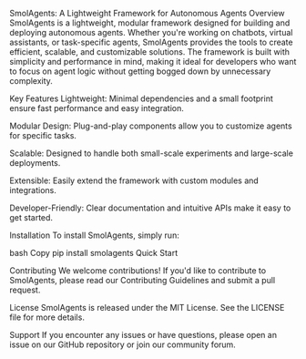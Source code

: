 SmolAgents: A Lightweight Framework for Autonomous Agents
Overview
SmolAgents is a lightweight, modular framework designed for building and deploying autonomous agents. Whether you're working on chatbots, virtual assistants, or task-specific agents, SmolAgents provides the tools to create efficient, scalable, and customizable solutions. The framework is built with simplicity and performance in mind, making it ideal for developers who want to focus on agent logic without getting bogged down by unnecessary complexity.

Key Features
Lightweight: Minimal dependencies and a small footprint ensure fast performance and easy integration.

Modular Design: Plug-and-play components allow you to customize agents for specific tasks.

Scalable: Designed to handle both small-scale experiments and large-scale deployments.

Extensible: Easily extend the framework with custom modules and integrations.

Developer-Friendly: Clear documentation and intuitive APIs make it easy to get started.

Installation
To install SmolAgents, simply run:

bash
Copy
pip install smolagents
Quick Start

Contributing
We welcome contributions! If you'd like to contribute to SmolAgents, please read our Contributing Guidelines and submit a pull request.

License
SmolAgents is released under the MIT License. See the LICENSE file for more details.

Support
If you encounter any issues or have questions, please open an issue on our GitHub repository or join our community forum.
